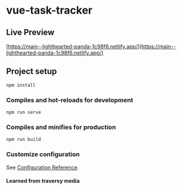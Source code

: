 # vue-task-tracker

## Live Preview
[https://main--lighthearted-panda-1c98f6.netlify.app/](https://main--lighthearted-panda-1c98f6.netlify.app/)


## Project setup
```
npm install
```

### Compiles and hot-reloads for development
```
npm run serve
```

### Compiles and minifies for production
```
npm run build
```

### Customize configuration
See [Configuration Reference](https://cli.vuejs.org/config/).

#### Learned from traversy media

